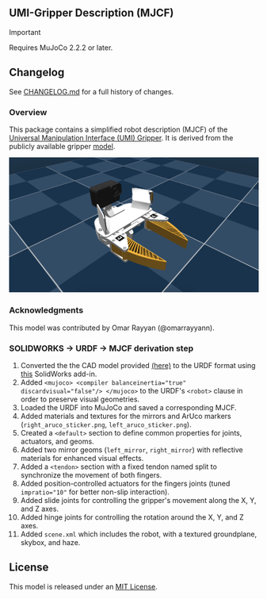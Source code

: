 ## UMI-Gripper Description (MJCF)

> [!IMPORTANT]
> Requires MuJoCo 2.2.2 or later.

## Changelog

See [CHANGELOG.md](./CHANGELOG.md) for a full history of changes.

### Overview

This package contains a simplified robot description (MJCF) of the [Universal Manipulation Interface (UMI) Gripper](http://umi-gripper.github.io/). It is derived from the publicly available gripper [model](https://docs.google.com/document/d/1TPYwV9sNVPAi0ZlAupDMkXZ4CA1hsZx7YDMSmcEy6EU/edit?tab=t.0).


<p float="left">
  <img src="umi_gripper.png" width="600px">
</p>

### Acknowledgments

This model was contributed by Omar Rayyan (@omarrayyann).

### SOLIDWORKS -> URDF -> MJCF derivation step

1. Converted the the CAD model provided [(here)](https://docs.google.com/document/d/1TPYwV9sNVPAi0ZlAupDMkXZ4CA1hsZx7YDMSmcEy6EU/edit?tab=t.0) to the URDF format using [this](http://wiki.ros.org/sw_urdf_exporter) SolidWorks add-in.
2.  Added `<mujoco> <compiler balanceinertia="true" discardvisual="false"/> </mujoco>` to the URDF's
   `<robot>` clause in order to preserve visual geometries.
3. Loaded the URDF into MuJoCo and saved a corresponding MJCF.
4. Added materials and textures for the mirrors and ArUco markers (`right_aruco_sticker.png`, `left_aruco_sticker.png`).
5. Created a `<default>` section to define common properties for joints, actuators, and geoms.
6. Added two mirror geoms (`left_mirror`, `right_mirror`) with reflective materials for enhanced visual effects.
7. Added a `<tendon>` section with a fixed tendon named split to synchronize the movement of both fingers.
8. Added position-controlled actuators for the fingers joints (tuned `impratio="10"` for better non-slip interaction).
9. Added slide joints for controlling the gripper's movement along the X, Y, and Z axes.
10. Added hinge joints for controlling the rotation around the X, Y, and Z axes.
11. Added `scene.xml` which includes the robot, with a textured groundplane, skybox, and haze.

## License

This model is released under an [MIT License](LICENSE).

